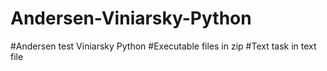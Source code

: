 # Andersen-Viniarsky-Python
#Andersen test Viniarsky Python
#Executable files in zip
#Text task in text file
